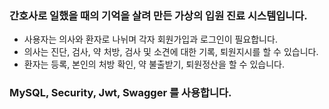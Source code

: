 ### 간호사로 일했을 때의 기억을 살려 만든 가상의 입원 진료 시스템입니다.
* 사용자는 의사와 환자로 나뉘며 각자 회원가입과 로그인이 필요합니다.
* 의사는 진단, 검사, 약 처방, 검사 및 소견에 대한 기록, 퇴원지시를 할 수 있습니다. 
* 환자는 등록, 본인의 처방 확인, 약 불출받기, 퇴원정산을 할 수 있습니다.

### MySQL, Security, Jwt, Swagger 를 사용합니다.